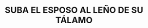 ---
capo: 0
id: 244
lang: es-es
step: ele
subtitle: ''
tags: []
title: SUBA EL ESPOSO AL LEÑO DE SU TÁLAMO
---